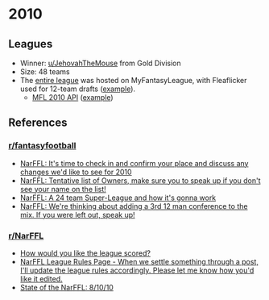 # 2010

## Leagues

-   Winner: [u/JehovahTheMouse](https://www.reddit.com/u/JehovahTheMouse) from Gold Division
-   Size: 48 teams
-   The [entire league](https://www76.myfantasyleague.com/2010/home/57801) was hosted on MyFantasyLeague, with Fleaflicker used for 12-team drafts ([example](https://www.fleaflicker.com/nfl/leagues/94920?season=2010)).
    -   [MFL 2010 API](https://www76.myfantasyleague.com/2010/api_info?L=57801) ([example](https://www76.myfantasyleague.com/2010/export?TYPE=league&JSON=1&L=57801))

## References

### [r/fantasyfootball](https://www.reddit.com/r/fantasyfootball/)

-   [NarFFL: It's time to check in and confirm your place and discuss any changes we'd like to see for 2010](https://www.reddit.com/r/fantasyfootball/comments/cbile/narffl_its_time_to_check_in_and_confirm_your/)
-   [NarFFL: Tentative list of Owners, make sure you to speak up if you don't see your name on the list!](https://www.reddit.com/r/fantasyfootball/comments/clb9b/narffl_tentative_list_of_owners_make_sure_you_to/)
-   [NarFFL: A 24 team Super-League and how it's gonna work](https://www.reddit.com/r/fantasyfootball/comments/clf5m/narffl_a_24_team_superleague_and_how_its_gonna/)
-   [NarFFL: We're thinking about adding a 3rd 12 man conference to the mix. If you were left out, speak up!](https://www.reddit.com/r/fantasyfootball/comments/cpwok/narffl_were_thinking_about_adding_a_3rd_12_man/)

### [r/NarFFL](https://www.reddit.com/r/NarFFL/)

-   [How would you like the league scored?](https://www.reddit.com/r/NarFFL/comments/cpyh1/how_would_you_like_the_league_scored/)
-   [NarFFL League Rules Page - When we settle something through a post, I'll update the league rules accordingly. Please let me know how you'd like it edited.](https://www.reddit.com/r/NarFFL/comments/cwgnq/narffl_league_rules_page_when_we_settle_something/)
-   [State of the NarFFL: 8/10/10](https://www.reddit.com/r/NarFFL/comments/czivc/state_of_the_narffl_81010/)
